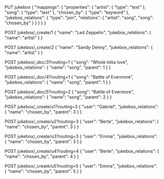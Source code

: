 PUT jukebox
{
    "mappings": {
        "properties": {
            "artist": { "type": "text" },
            "song": { "type": "text" },
            "chosen_by": { "type": "keyword" },
            "jukebox_relations": {
                "type": "join",
                "relations": {
                    "artist": "song",
                    "song": "chosen_by"
                }
            }
        }
    }
}

POST jukebox/_create/1
{
    "name": "Led Zeppelin",
    "jukebox_relations": { "name": "artist" }
}

POST jukebox/_create/2
{
    "name": "Sandy Denny",
    "jukebox_relations": { "name": "artist" }
}

POST jukebox/_doc/3?routing=1
{
    "song": "Whole lotta love",
    "jukebox_relations": { "name": "song", "parent": 1 }
}

POST jukebox/_doc/4?routing=1
{
    "song": "Battle of Evermore",
    "jukebox_relations": { "name": "song", "parent": 1 }
}

POST jukebox/_doc/5?routing=2
{
    "song": "Battle of Evermore",
    "jukebox_relations": { "name": "song", "parent": 2 }
}

POST jukebox/_create/u1?routing=3
{
    "user": "Gabriel",
    "jukebox_relations": { "name": "chosen_by", "parent": 3 }
}

POST jukebox/_create/u2?routing=3
{
    "user": "Berte",
    "jukebox_relations": { "name": "chosen_by", "parent": 3 }
}

POST jukebox/_create/u3?routing=3
{
    "user": "Emma",
    "jukebox_relations": { "name": "chosen_by", "parent": 3 }
}

POST jukebox/_create/u4?routing=4
{
    "user": "Berte",
    "jukebox_relations": { "name": "chosen_by", "parent": 4 }
}

POST jukebox/_create/u5?routing=5
{
    "user": "Emma",
    "jukebox_relations": { "name": "chosen_by", "parent": 5 }
}
